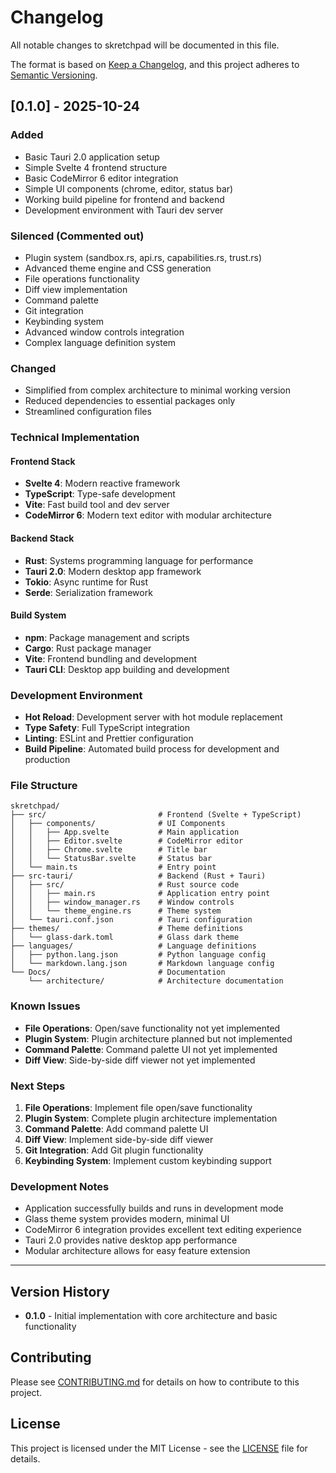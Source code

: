 # Changelog

All notable changes to skretchpad will be documented in this file.

The format is based on [Keep a Changelog](https://keepachangelog.com/en/1.0.0/),
and this project adheres to [Semantic Versioning](https://semver.org/spec/v2.0.0.html).

## [0.1.0] - 2025-10-24

### Added

- Basic Tauri 2.0 application setup
- Simple Svelte 4 frontend structure
- Basic CodeMirror 6 editor integration
- Simple UI components (chrome, editor, status bar)
- Working build pipeline for frontend and backend
- Development environment with Tauri dev server

### Silenced (Commented out)

- Plugin system (sandbox.rs, api.rs, capabilities.rs, trust.rs)
- Advanced theme engine and CSS generation
- File operations functionality
- Diff view implementation
- Command palette
- Git integration
- Keybinding system
- Advanced window controls integration
- Complex language definition system

### Changed

- Simplified from complex architecture to minimal working version
- Reduced dependencies to essential packages only
- Streamlined configuration files

### Technical Implementation

#### Frontend Stack

- **Svelte 4**: Modern reactive framework
- **TypeScript**: Type-safe development
- **Vite**: Fast build tool and dev server
- **CodeMirror 6**: Modern text editor with modular architecture

#### Backend Stack

- **Rust**: Systems programming language for performance
- **Tauri 2.0**: Modern desktop app framework
- **Tokio**: Async runtime for Rust
- **Serde**: Serialization framework

#### Build System

- **npm**: Package management and scripts
- **Cargo**: Rust package manager
- **Vite**: Frontend bundling and development
- **Tauri CLI**: Desktop app building and development

### Development Environment

- **Hot Reload**: Development server with hot module replacement
- **Type Safety**: Full TypeScript integration
- **Linting**: ESLint and Prettier configuration
- **Build Pipeline**: Automated build process for development and production

### File Structure

```plaintext
skretchpad/
├── src/                         # Frontend (Svelte + TypeScript)
│   ├── components/              # UI Components
│   │   ├── App.svelte           # Main application
│   │   ├── Editor.svelte        # CodeMirror editor
│   │   ├── Chrome.svelte        # Title bar
│   │   └── StatusBar.svelte     # Status bar
│   └── main.ts                  # Entry point
├── src-tauri/                   # Backend (Rust + Tauri)
│   ├── src/                     # Rust source code
│   │   ├── main.rs              # Application entry point
│   │   ├── window_manager.rs    # Window controls
│   │   └── theme_engine.rs      # Theme system
│   └── tauri.conf.json          # Tauri configuration
├── themes/                      # Theme definitions
│   └── glass-dark.toml          # Glass dark theme
├── languages/                   # Language definitions
│   ├── python.lang.json         # Python language config
│   └── markdown.lang.json       # Markdown language config
└── Docs/                        # Documentation
    └── architecture/            # Architecture documentation
```

### Known Issues

- **File Operations**: Open/save functionality not yet implemented
- **Plugin System**: Plugin architecture planned but not implemented
- **Command Palette**: Command palette UI not yet implemented
- **Diff View**: Side-by-side diff viewer not yet implemented

### Next Steps

1. **File Operations**: Implement file open/save functionality
2. **Plugin System**: Complete plugin architecture implementation
3. **Command Palette**: Add command palette UI
4. **Diff View**: Implement side-by-side diff viewer
5. **Git Integration**: Add Git plugin functionality
6. **Keybinding System**: Implement custom keybinding support

### Development Notes

- Application successfully builds and runs in development mode
- Glass theme system provides modern, minimal UI
- CodeMirror 6 integration provides excellent text editing experience
- Tauri 2.0 provides native desktop app performance
- Modular architecture allows for easy feature extension

---

## Version History

- **0.1.0** - Initial implementation with core architecture and basic functionality

## Contributing

Please see [CONTRIBUTING.md](CONTRIBUTING.md) for details on how to contribute to this project.

## License

This project is licensed under the MIT License - see the [LICENSE](LICENSE) file for details.
